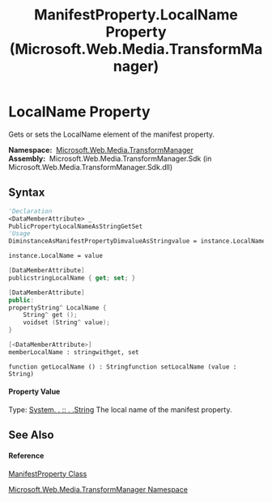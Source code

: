 ﻿---
title: ManifestProperty.LocalName Property  (Microsoft.Web.Media.TransformManager)
TOCTitle: LocalName Property
ms:assetid: P:Microsoft.Web.Media.TransformManager.ManifestProperty.LocalName
ms:mtpsurl: https://msdn.microsoft.com/en-us/library/microsoft.web.media.transformmanager.manifestproperty.localname(v=VS.90)
ms:contentKeyID: 35521025
ms.date: 06/14/2012
mtps_version: v=VS.90
f1_keywords:
- Microsoft.Web.Media.TransformManager.ManifestProperty.get_LocalName
- Microsoft.Web.Media.TransformManager.ManifestProperty.LocalName
- Microsoft.Web.Media.TransformManager.ManifestProperty.set_LocalName
dev_langs:
- CSharp
- JScript
- VB
- FSharp
- c++
api_location:
- Microsoft.Web.Media.TransformManager.Sdk.dll
api_name:
- Microsoft.Web.Media.TransformManager.ManifestProperty.get_LocalName
- Microsoft.Web.Media.TransformManager.ManifestProperty.LocalName
- Microsoft.Web.Media.TransformManager.ManifestProperty.set_LocalName
api_type:
- Managed
topic_type:
- apiref
- kbSyntax
product_family_name: VS
ROBOTS: INDEX,FOLLOW
---

# LocalName Property

Gets or sets the LocalName element of the manifest property.

**Namespace:**  [Microsoft.Web.Media.TransformManager](microsoft-web-media-transformmanager-namespace.md)  
**Assembly:**  Microsoft.Web.Media.TransformManager.Sdk (in Microsoft.Web.Media.TransformManager.Sdk.dll)

## Syntax

``` vb
'Declaration
<DataMemberAttribute> _
PublicPropertyLocalNameAsStringGetSet
'Usage
DiminstanceAsManifestPropertyDimvalueAsStringvalue = instance.LocalName

instance.LocalName = value
```

``` csharp
[DataMemberAttribute]
publicstringLocalName { get; set; }
```

``` c++
[DataMemberAttribute]
public:
propertyString^ LocalName {
    String^ get ();
    voidset (String^ value);
}
```

``` fsharp
[<DataMemberAttribute>]
memberLocalName : stringwithget, set
```

``` jscript
function getLocalName () : Stringfunction setLocalName (value : String)
```

#### Property Value

Type: [System. . :: . .String](https://msdn.microsoft.com/en-us/library/s1wwdcbf\(v=vs.90\))  
The local name of the manifest property.  

## See Also

#### Reference

[ManifestProperty Class](manifestproperty-class-microsoft-web-media-transformmanager.md)

[Microsoft.Web.Media.TransformManager Namespace](microsoft-web-media-transformmanager-namespace.md)

